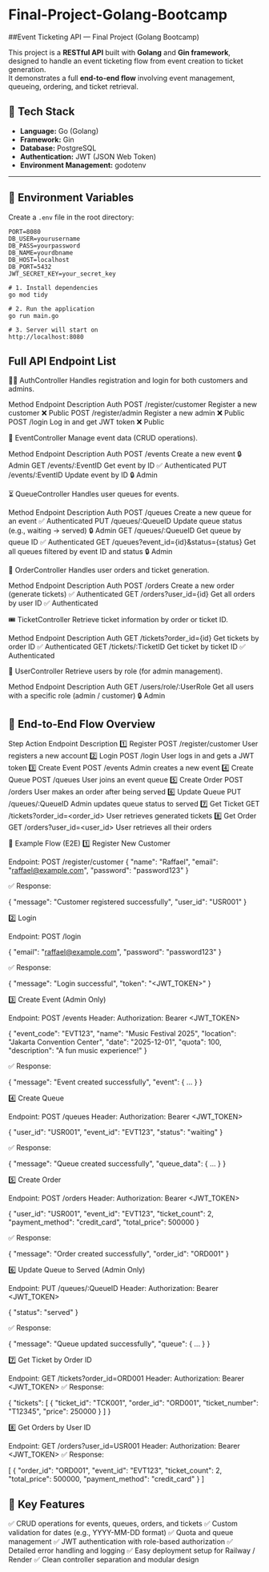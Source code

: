 # Final-Project-Golang-Bootcamp
##Event Ticketing API — Final Project (Golang Bootcamp)

This project is a **RESTful API** built with **Golang** and **Gin framework**, designed to handle an event ticketing flow from event creation to ticket generation.  
It demonstrates a full **end-to-end flow** involving event management, queueing, ordering, and ticket retrieval.

## 🧩 Tech Stack

- **Language:** Go (Golang)
- **Framework:** Gin
- **Database:** PostgreSQL
- **Authentication:** JWT (JSON Web Token)
- **Environment Management:** godotenv


---

## 🔑 Environment Variables



Create a `.env` file in the root directory:

```env
PORT=8080
DB_USER=yourusername
DB_PASS=yourpassword
DB_NAME=yourdbname
DB_HOST=localhost
DB_PORT=5432
JWT_SECRET_KEY=your_secret_key

# 1. Install dependencies
go mod tidy

# 2. Run the application
go run main.go

# 3. Server will start on
http://localhost:8080
```
## Full API Endpoint List
🧑‍💼 AuthController
Handles registration and login for both customers and admins.

Method	Endpoint	Description	Auth
POST	/register/customer	Register a new customer	❌ Public
POST	/register/admin	Register a new admin	❌ Public
POST	/login	Log in and get JWT token	❌ Public

🎫 EventController
Manage event data (CRUD operations).

Method	Endpoint	Description	Auth
POST	/events	Create a new event	🔒 Admin
GET	/events/:EventID	Get event by ID	✅ Authenticated
PUT	/events/:EventID	Update event by ID	🔒 Admin

⏳ QueueController
Handles user queues for events.

Method	Endpoint	Description	Auth
POST	/queues	Create a new queue for an event	✅ Authenticated
PUT	/queues/:QueueID	Update queue status (e.g., waiting → served)	🔒 Admin
GET	/queues/:QueueID	Get queue by queue ID	✅ Authenticated
GET	/queues?event_id={id}&status={status}	Get all queues filtered by event ID and status	🔒 Admin

🛒 OrderController
Handles user orders and ticket generation.

Method	Endpoint	Description	Auth
POST	/orders	Create a new order (generate tickets)	✅ Authenticated
GET	/orders?user_id={id}	Get all orders by user ID	✅ Authenticated

🎟️ TicketController
Retrieve ticket information by order or ticket ID.

Method	Endpoint	Description	Auth
GET	/tickets?order_id={id}	Get tickets by order ID	✅ Authenticated
GET	/tickets/:TicketID	Get ticket by ticket ID	✅ Authenticated

👥 UserController
Retrieve users by role (for admin management).

Method	Endpoint	Description	Auth
GET	/users/role/:UserRole	Get all users with a specific role (admin / customer)	🔒 Admin


## 🔄 End-to-End Flow Overview
Step	Action	Endpoint	Description
1️⃣	Register	POST /register/customer	User registers a new account
2️⃣	Login	POST /login	User logs in and gets a JWT token
3️⃣	Create Event	POST /events	Admin creates a new event
4️⃣	Create Queue	POST /queues	User joins an event queue
5️⃣	Create Order	POST /orders	User makes an order after being served
6️⃣	Update Queue	PUT /queues/:QueueID	Admin updates queue status to served
7️⃣	Get Ticket	GET /tickets?order_id=<order_id>	User retrieves generated tickets
8️⃣	Get Order	GET /orders?user_id=<user_id>	User retrieves all their orders


🧩 Example Flow (E2E)
1️⃣ Register New Customer

Endpoint: POST /register/customer
{
  "name": "Raffael",
  "email": "raffael@example.com",
  "password": "password123"
}


✅ Response:

{
  "message": "Customer registered successfully",
  "user_id": "USR001"
}

2️⃣ Login

Endpoint: POST /login

{
  "email": "raffael@example.com",
  "password": "password123"
}


✅ Response:

{
  "message": "Login successful",
  "token": "<JWT_TOKEN>"
}

3️⃣ Create Event (Admin Only)

Endpoint: POST /events
Header: Authorization: Bearer <JWT_TOKEN>

{
  "event_code": "EVT123",
  "name": "Music Festival 2025",
  "location": "Jakarta Convention Center",
  "date": "2025-12-01",
  "quota": 100,
  "description": "A fun music experience!"
}


✅ Response:

{
  "message": "Event created successfully",
  "event": { ... }
}

4️⃣ Create Queue

Endpoint: POST /queues
Header: Authorization: Bearer <JWT_TOKEN>

{
  "user_id": "USR001",
  "event_id": "EVT123",
  "status": "waiting"
}


✅ Response:

{
  "message": "Queue created successfully",
  "queue_data": { ... }
}

5️⃣ Create Order

Endpoint: POST /orders
Header: Authorization: Bearer <JWT_TOKEN>

{
  "user_id": "USR001",
  "event_id": "EVT123",
  "ticket_count": 2,
  "payment_method": "credit_card",
  "total_price": 500000
}


✅ Response:

{
  "message": "Order created successfully",
  "order_id": "ORD001"
}

6️⃣ Update Queue to Served (Admin Only)

Endpoint: PUT /queues/:QueueID
Header: Authorization: Bearer <JWT_TOKEN>

{
  "status": "served"
}


✅ Response:

{
  "message": "Queue updated successfully",
  "queue": { ... }
}

7️⃣ Get Ticket by Order ID

Endpoint: GET /tickets?order_id=ORD001
Header: Authorization: Bearer <JWT_TOKEN>
✅ Response:

{
  "tickets": [
    {
      "ticket_id": "TCK001",
      "order_id": "ORD001",
      "ticket_number": "T12345",
      "price": 250000
    }
  ]
}

8️⃣ Get Orders by User ID

Endpoint: GET /orders?user_id=USR001
Header: Authorization: Bearer <JWT_TOKEN>
✅ Response:

[
  {
    "order_id": "ORD001",
    "event_id": "EVT123",
    "ticket_count": 2,
    "total_price": 500000,
    "payment_method": "credit_card"
  }
]

## 🧠 Key Features

✅ CRUD operations for events, queues, orders, and tickets
✅ Custom validation for dates (e.g., YYYY-MM-DD format)
✅ Quota and queue management
✅ JWT authentication with role-based authorization
✅ Detailed error handling and logging
✅ Easy deployment setup for Railway / Render
✅ Clean controller separation and modular design